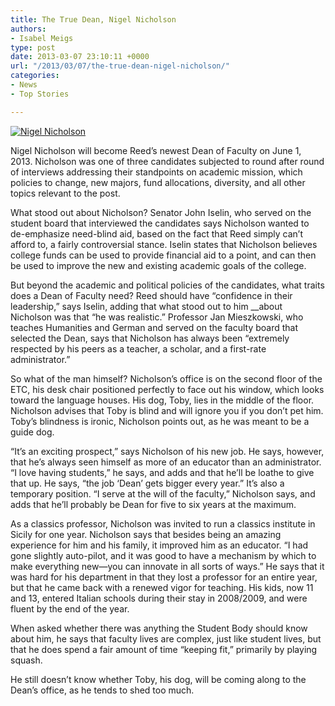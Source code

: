 ```yaml
---
title: The True Dean, Nigel Nicholson
authors:
- Isabel Meigs
type: post
date: 2013-03-07 23:10:11 +0000
url: "/2013/03/07/the-true-dean-nigel-nicholson/"
categories:
- News
- Top Stories

---
```

[<img class="aligncenter size-full wp-image-2126" alt="Nigel Nicholson" src="https://i0.wp.com/www.reedquest.org/wp-content/uploads/2013/03/Nigel-Horiz_web.jpg?resize=770%2C513" data-recalc-dims="1" />][1]

Nigel Nicholson will become Reed’s newest Dean of Faculty on June 1, 2013. Nicholson was one of three candidates subjected to round after round of interviews addressing their standpoints on academic mission, which policies to change, new majors, fund allocations, diversity, and all other topics relevant to the post.

What stood out about Nicholson? Senator John Iselin, who served on the student board that interviewed the candidates says Nicholson wanted to de-emphasize need-blind aid, based on the fact that Reed simply can’t afford to, a fairly controversial stance. Iselin states that Nicholson believes college funds can be used to provide financial aid to a point, and can then be used to improve the new and existing academic goals of the college.

But beyond the academic and political policies of the candidates, what traits does a Dean of Faculty need? Reed should have “confidence in their leadership,” says Iselin, adding that what stood out to him __about Nicholson was that “he was realistic.” Professor Jan Mieszkowski, who teaches Humanities and German and served on the faculty board that selected the Dean, says that Nicholson has always been “extremely respected by his peers as a teacher, a scholar, and a first-rate administrator.”

So what of the man himself? Nicholson’s office is on the second floor of the ETC, his desk chair positioned perfectly to face out his window, which looks toward the language houses. His dog, Toby, lies in the middle of the floor.  Nicholson advises that Toby is blind and will ignore you if you don’t pet him. Toby’s blindness is ironic, Nicholson points out, as he was meant to be a guide dog.

“It’s an exciting prospect,” says Nicholson of his new job. He says, however, that he’s always seen himself as more of an educator than an administrator. “I love having students,” he says, and adds and that he’ll be loathe to give that up. He says, “the job ‘Dean’ gets bigger every year.” It’s also a temporary position. “I serve at the will of the faculty,” Nicholson says, and adds that he’ll probably be Dean for five to six years at the maximum.

As a classics professor, Nicholson was invited to run a classics institute in Sicily for one year. Nicholson says that besides being an amazing experience for him and his family, it improved him as an educator. “I had gone slightly auto-pilot, and it was good to have a mechanism by which to make everything new—you can innovate in all sorts of ways.” He says that it was hard for his department in that they lost a professor for an entire year, but that he came back with a renewed vigor for teaching. His kids, now 11 and 13, entered Italian schools during their stay in 2008/2009, and were fluent by the end of the year.

When asked whether there was anything the Student Body should know about him, he says that faculty lives are complex, just like student lives, but that he does spend a fair amount of time “keeping fit,” primarily by playing squash.

He still doesn’t know whether Toby, his dog, will be coming along to the Dean&#8217;s office, as he tends to shed too much.

 [1]: https://i0.wp.com/www.reedquest.org/wp-content/uploads/2013/03/Nigel-Horiz_web.jpg